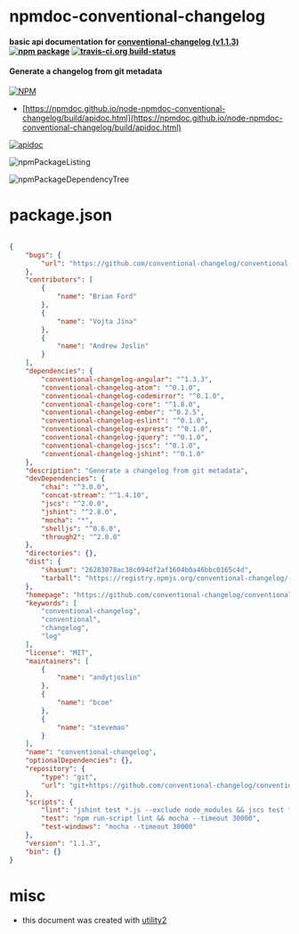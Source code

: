 # npmdoc-conventional-changelog

#### basic api documentation for  [conventional-changelog (v1.1.3)](https://github.com/conventional-changelog/conventional-changelog#readme)  [![npm package](https://img.shields.io/npm/v/npmdoc-conventional-changelog.svg?style=flat-square)](https://www.npmjs.org/package/npmdoc-conventional-changelog) [![travis-ci.org build-status](https://api.travis-ci.org/npmdoc/node-npmdoc-conventional-changelog.svg)](https://travis-ci.org/npmdoc/node-npmdoc-conventional-changelog)

#### Generate a changelog from git metadata

[![NPM](https://nodei.co/npm/conventional-changelog.png?downloads=true&downloadRank=true&stars=true)](https://www.npmjs.com/package/conventional-changelog)

- [https://npmdoc.github.io/node-npmdoc-conventional-changelog/build/apidoc.html](https://npmdoc.github.io/node-npmdoc-conventional-changelog/build/apidoc.html)

[![apidoc](https://npmdoc.github.io/node-npmdoc-conventional-changelog/build/screenCapture.buildCi.browser.%252Ftmp%252Fbuild%252Fapidoc.html.png)](https://npmdoc.github.io/node-npmdoc-conventional-changelog/build/apidoc.html)

![npmPackageListing](https://npmdoc.github.io/node-npmdoc-conventional-changelog/build/screenCapture.npmPackageListing.svg)

![npmPackageDependencyTree](https://npmdoc.github.io/node-npmdoc-conventional-changelog/build/screenCapture.npmPackageDependencyTree.svg)



# package.json

```json

{
    "bugs": {
        "url": "https://github.com/conventional-changelog/conventional-changelog/issues"
    },
    "contributors": [
        {
            "name": "Brian Ford"
        },
        {
            "name": "Vojta Jína"
        },
        {
            "name": "Andrew Joslin"
        }
    ],
    "dependencies": {
        "conventional-changelog-angular": "^1.3.3",
        "conventional-changelog-atom": "^0.1.0",
        "conventional-changelog-codemirror": "^0.1.0",
        "conventional-changelog-core": "^1.8.0",
        "conventional-changelog-ember": "^0.2.5",
        "conventional-changelog-eslint": "^0.1.0",
        "conventional-changelog-express": "^0.1.0",
        "conventional-changelog-jquery": "^0.1.0",
        "conventional-changelog-jscs": "^0.1.0",
        "conventional-changelog-jshint": "^0.1.0"
    },
    "description": "Generate a changelog from git metadata",
    "devDependencies": {
        "chai": "^3.0.0",
        "concat-stream": "^1.4.10",
        "jscs": "^2.0.0",
        "jshint": "^2.8.0",
        "mocha": "*",
        "shelljs": "^0.6.0",
        "through2": "^2.0.0"
    },
    "directories": {},
    "dist": {
        "shasum": "26283078ac38c094df2af1604b0a46bbc0165c4d",
        "tarball": "https://registry.npmjs.org/conventional-changelog/-/conventional-changelog-1.1.3.tgz"
    },
    "homepage": "https://github.com/conventional-changelog/conventional-changelog#readme",
    "keywords": [
        "conventional-changelog",
        "conventional",
        "changelog",
        "log"
    ],
    "license": "MIT",
    "maintainers": [
        {
            "name": "andytjoslin"
        },
        {
            "name": "bcoe"
        },
        {
            "name": "stevemao"
        }
    ],
    "name": "conventional-changelog",
    "optionalDependencies": {},
    "repository": {
        "type": "git",
        "url": "git+https://github.com/conventional-changelog/conventional-changelog.git"
    },
    "scripts": {
        "lint": "jshint test *.js --exclude node_modules && jscs test *.js",
        "test": "npm run-script lint && mocha --timeout 30000",
        "test-windows": "mocha --timeout 30000"
    },
    "version": "1.1.3",
    "bin": {}
}
```



# misc
- this document was created with [utility2](https://github.com/kaizhu256/node-utility2)
